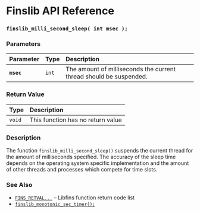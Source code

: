 # Finslib API Reference

### `finslib_milli_second_sleep( int msec );`

### Parameters

| Parameter | Type | Description |
| :--- | :--- | :--- |
|**`msec`**|`int`|The amount of milliseconds the current thread should be suspended.

### Return Value

| Type | Description |
| :--- | :--- |
|`void`|This function has no return value|

### Description

The function `finslib_milli_second_sleep()` suspends the current thread for the amount of milliseconds specified.
The accuracy of the sleep time depends on the operating system specific implementation and the amount of other
threads and processes which compete for time slots.

### See Also

* [`FINS_RETVAL...`](FINS_RETVAL.md) &ndash; Libfins function return code list
* [`finslib_monotonic_sec_timer();`](finslib_monotonic_sec_timer.md)
